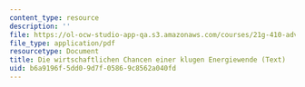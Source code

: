 ```yaml
---
content_type: resource
description: ''
file: https://ol-ocw-studio-app-qa.s3.amazonaws.com/courses/21g-410-advanced-german-professional-communication-spring-2017/b6a9196f5dd09d7f05869c8562a040fd_21G_410s17_W11_M33.pdf
file_type: application/pdf
resourcetype: Document
title: Die wirtschaftlichen Chancen einer klugen Energiewende (Text)
uid: b6a9196f-5dd0-9d7f-0586-9c8562a040fd
---
```

